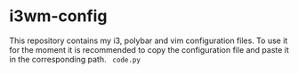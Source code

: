 # i3wm-config
This repository contains my i3, polybar and vim configuration files. To use it for the moment it is recommended to copy the configuration file and paste it in the corresponding path.
` code.py` 
